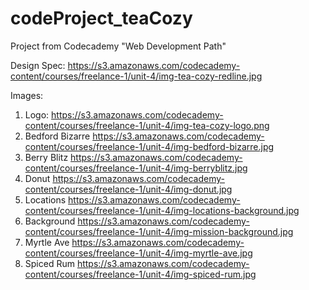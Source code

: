 # codeProject_teaCozy
Project from Codecademy "Web Development Path"

Design Spec: https://s3.amazonaws.com/codecademy-content/courses/freelance-1/unit-4/img-tea-cozy-redline.jpg

Images:

1. Logo: https://s3.amazonaws.com/codecademy-content/courses/freelance-1/unit-4/img-tea-cozy-logo.png
2. Bedford Bizarre https://s3.amazonaws.com/codecademy-content/courses/freelance-1/unit-4/img-bedford-bizarre.jpg
3. Berry Blitz  https://s3.amazonaws.com/codecademy-content/courses/freelance-1/unit-4/img-berryblitz.jpg
4. Donut  https://s3.amazonaws.com/codecademy-content/courses/freelance-1/unit-4/img-donut.jpg
5. Locations https://s3.amazonaws.com/codecademy-content/courses/freelance-1/unit-4/img-locations-background.jpg
6. Background  https://s3.amazonaws.com/codecademy-content/courses/freelance-1/unit-4/img-mission-background.jpg
7. Myrtle Ave  https://s3.amazonaws.com/codecademy-content/courses/freelance-1/unit-4/img-myrtle-ave.jpg
8. Spiced Rum  https://s3.amazonaws.com/codecademy-content/courses/freelance-1/unit-4/img-spiced-rum.jpg
